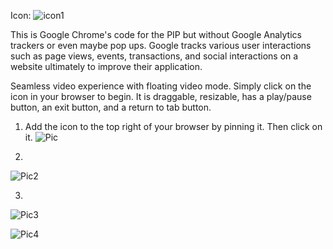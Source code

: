 Icon: ![icon1](https://github.com/jacobluanjohnston/Picture-in-Picture-Mode-for-Google-Chrome/blob/master/icons/icon128.png)

This is Google Chrome's code for the PIP but without Google Analytics trackers or even maybe pop ups. Google tracks various user interactions such as page views, events, transactions, and social interactions on a website ultimately to improve their application.

Seamless video experience with floating video mode. Simply click on the icon in your browser to begin. It is draggable, resizable, has a play/pause button, an exit button, and a return to tab button. 

1. Add the icon to the top right of your browser by pinning it. Then click on it.
![Pic](https://github.com/jacobluanjohnston/Picture-in-Picture-Mode-Chrome-Extension/blob/master/howto/How%20To%201.png)

2.  
![Pic2](https://github.com/jacobluanjohnston/Picture-in-Picture-Mode-Chrome-Extension/blob/master/howto/How%20To%202.png)

3.
![Pic3](https://github.com/jacobluanjohnston/Picture-in-Picture-Mode-for-Google-Chrome/blob/master/howto/How%20To%204.png)

![Pic4](https://github.com/jacobluanjohnston/Picture-in-Picture-Mode-Chrome-Extension/blob/master/howto/How%20To%203.png)
